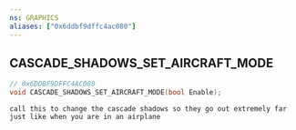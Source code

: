 ```yaml
---
ns: GRAPHICS
aliases: ["0x6ddbf9dffc4ac080"]
---
```

## CASCADE_SHADOWS_SET_AIRCRAFT_MODE

```c
// 0x6DDBF9DFFC4AC080
void CASCADE_SHADOWS_SET_AIRCRAFT_MODE(bool Enable);
```

```
call this to change the cascade shadows so they go out extremely far just like when you are in an airplane
```

